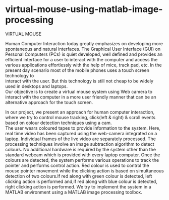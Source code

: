 # virtual-mouse-using-matlab-image-processing


VIRTUAL MOUSE                                                             

Human Computer Interaction today greatly emphasizes on developing more spontaneous and natural interfaces. 
The Graphical User Interface (GUI) on Personal Computers (PCs) is quiet developed, well defined and provides an efficient 
interface  for  a user  to  interact  with  the computer and access the various  applications effortlessly with the help of mice,
track pad, etc. In the present  day  scenario  most  of  the mobile  phones  uses a  touch  screen technology  to  
interact  with  the  user. But this technology  is still  not cheap  to  be widely used  in  desktops  and  laptops.  
Our  objective  is  to create a  virtual mouse  system using Web camera to  interact  with  the  computer  in  a  more 
user friendly manner  that can  be  an  alternative  approach  for the touch screen.


In our project, we present an approach for human  computer interaction, where  we  try  to control mouse tracking, 
click(left & right) & scroll  events based  on  colour  detection  techniques  using  a cam.  
The  user  wears  coloured  tapes  to  provide information to the system. 
Here,  real  time video  has  been captured  using  the web-camera  integrated on a laptop. 
Individual frames of the live video are separately processed. 
The  processing  techniques  involve  an  image  subtraction  algorithm to  detect colours.
No additional  hardware is  required  by the system other than the standard  webcam  which is 
provided with every laptop computer. Once the colours  are  detected, 
the  system  performs  various  operations to track the pointer and performs control action.
Red colour is used to control the mouse pointer movement while the clicking action is based on 
simultaneous detection of two colours.If  red  along with green colour is detected,
left clicking action is performed  and,if  red  along  with  blue  colour  is  detected, 
right  clicking action is  performed. 
We try to  implement  the system in a MATLAB  environment  using  a MATLAB image processing toolbox.
                                                                                           
